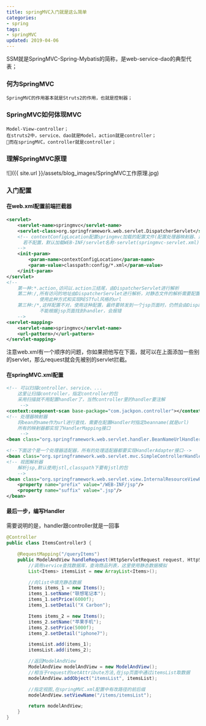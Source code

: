 ```yaml
---
title: springMVC入门就是这么简单
categories: 
- spring
tags:
- springMVC
updated: 2019-04-06
---
```


SSM就是SpringMVC-Spring-Mybatis的简称，是web-service-dao的典型代表；

### 何为SpringMVC
    SpringMVC的作用基本就是Struts2的作用，也就是控制器；

### SpringMVC如何体现MVC
    Model-View-controller；
    在struts2中，service、dao就是Model，action就是controller；
    而在springMVC，controller就是controller；

### 理解SpringMVC原理

![]({{ site.url }}/assets/blog_images/SpringMVC工作原理.jpg)

### 入门配置
#### 在web.xml配置前端拦截器
```xml
<servlet>
    <servlet-name>springmvc</servlet-name>
    <servlet-class>org.springframework.web.servlet.DispatcherServlet</servlet-class>
    <!-- contextConfigLocation配置springmvc加载的配置文件(配置处理器映射器、适配器等等)
      若不配置，默认加载WEB-INF/servlet名称-servlet(springmvc-servlet.xml)
    -->
    <init-param>
        <param-name>contextConfigLocation</param-name>
        <param-value>classpath:config/*.xml</param-value>
    </init-param>
</servlet>
<!--
    第一种:*.action,访问以.action三结尾，由DispatcherServlet进行解析
    第二种:/,所有访问的地址由DispatcherServlet进行解析，对静态文件的解析需要配置不让DispatcherServlet进行解析，
            使用此种方式和实现RESTful风格的url
    第三种:/*,这样配置不对，使用这种配置，最终要转发到一个jsp页面时，仍然会由DispatcherServlet解析jsp地址，
            不能根据jsp页面找到handler，会报错
    -->
<servlet-mapping>
    <servlet-name>springmvc</servlet-name>
    <url-pattern>/</url-pattern>
</servlet-mapping>

```
注意web.xml有一个顺序的问题，你如果把他写在下面，就可以在上面添加一些别的servlet，那么request就会先被别的servlet拦截。

#### 在springMVC.xml配置
```xml
<!-- 可以扫描controller、service、...
    这里让扫描controller，指定controller的包
    采用扫描就不用配置handler了，当然controller里的handler要注解
     -->
<context:component-scan base-package="com.jackpon.controller"></context:component-scan>
<!-- 处理器映射器
    将bean的name作为url进行查找，需要在配置Handler时指定beanname(就是url)
    所有的映射器都实现了HandlerMapping接口
     -->
<bean class="org.springframework.web.servlet.handler.BeanNameUrlHandlerMapping"/>

<!--下面这个是一个处理器适配器，所有的处理适配器都要实现HandlerAdapter接口-->
<bean class="org.springframework.web.servlet.mvc.SimpleControllerHandlerAdapter"/>
<!-- 视图解析器
    解析jsp,默认使用jstl,classpath下要有jstl的包
    -->
<bean class="org.springframework.web.servlet.view.InternalResourceViewResolver">
    <property name="prefix" value="/WEB-INF/jsp"/>
    <property name="suffix" value=".jsp"/>
</bean> 
```

#### 最后一步，编写Handler

需要说明的是，handler跟controller就是一回事
```java
@Controller
public class ItemsController3 {

    @RequestMapping("/queryItems")
    public ModelAndView handleRequest(HttpServletRequest request, HttpServletResponse response) throws Exception {
        //调用service查找数据库，查询商品列表，这里使用静态数据模拟
        List<Items> itemsList = new ArrayList<Items>();

        //向list中填充静态数据
        Items items_1 = new Items();
        items_1.setName("联想笔记本");
        items_1.setPrice(6000f);
        items_1.setDetail("X Carbon");

        Items items_2 = new Items();
        items_2.setName("苹果手机");
        items_2.setPrice(5000f);
        items_2.setDetail("iphone7");

        itemsList.add(items_1);
        itemsList.add(items_2);

        //返回ModelAndView
        ModelAndView modelAndView = new ModelAndView();
        //相当于request的setAttribute方法,在jsp页面中通过itemsList取数据
        modelAndView.addObject("itemsList", itemsList);

        //指定视图,在springMVC.xml配置中有改路径的前后缀
        modelAndView.setViewName("/items/itemsList");

        return modelAndView;
    }
}

```
